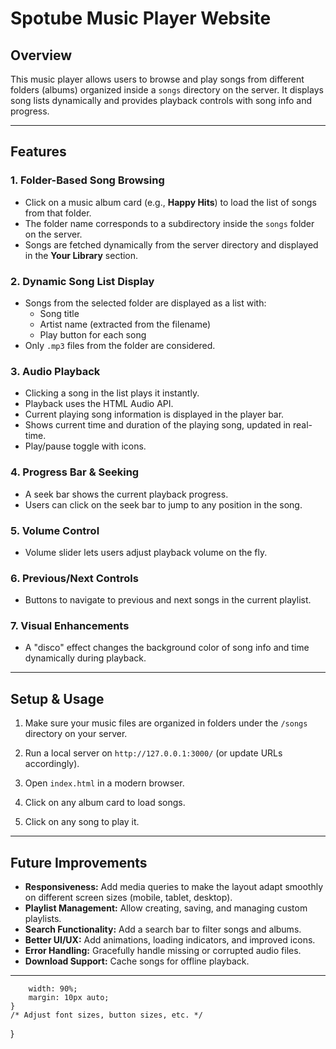 # Spotube Music Player Website

## Overview

This music player allows users to browse and play songs from different folders (albums) organized inside a `songs` directory on the server. It displays song lists dynamically and provides playback controls with song info and progress.

---

## Features

### 1. Folder-Based Song Browsing

- Click on a music album card (e.g., **Happy Hits**) to load the list of songs from that folder.
- The folder name corresponds to a subdirectory inside the `songs` folder on the server.
- Songs are fetched dynamically from the server directory and displayed in the **Your Library** section.

### 2. Dynamic Song List Display

- Songs from the selected folder are displayed as a list with:
  - Song title
  - Artist name (extracted from the filename)
  - Play button for each song
- Only `.mp3` files from the folder are considered.

### 3. Audio Playback

- Clicking a song in the list plays it instantly.
- Playback uses the HTML Audio API.
- Current playing song information is displayed in the player bar.
- Shows current time and duration of the playing song, updated in real-time.
- Play/pause toggle with icons.

### 4. Progress Bar & Seeking

- A seek bar shows the current playback progress.
- Users can click on the seek bar to jump to any position in the song.

### 5. Volume Control

- Volume slider lets users adjust playback volume on the fly.

### 6. Previous/Next Controls

- Buttons to navigate to previous and next songs in the current playlist.

### 7. Visual Enhancements

- A "disco" effect changes the background color of song info and time dynamically during playback.

---

## Setup & Usage

1. Make sure your music files are organized in folders under the `/songs` directory on your server.

2. Run a local server on `http://127.0.0.1:3000/` (or update URLs accordingly).

3. Open `index.html` in a modern browser.

4. Click on any album card to load songs.

5. Click on any song to play it.

---

## Future Improvements

- **Responsiveness:** Add media queries to make the layout adapt smoothly on different screen sizes (mobile, tablet, desktop).
- **Playlist Management:** Allow creating, saving, and managing custom playlists.
- **Search Functionality:** Add a search bar to filter songs and albums.
- **Better UI/UX:** Add animations, loading indicators, and improved icons.
- **Error Handling:** Gracefully handle missing or corrupted audio files.
- **Download Support:** Cache songs for offline playback.


---


        width: 90%;
        margin: 10px auto;
    }
    /* Adjust font sizes, button sizes, etc. */
}
